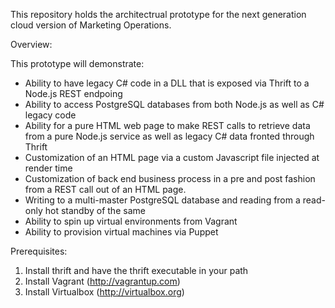 This repository holds the architectrual prototype for the next generation
cloud version of Marketing Operations.

Overview:

This prototype will demonstrate:
* Ability to have legacy C# code in a DLL that is exposed via Thrift
  to a Node.js REST endpoing
* Ability to access PostgreSQL databases from both Node.js as well as
  C# legacy code
* Ability for a pure HTML web page to make REST calls to retrieve
  data from a pure Node.js service as well as legacy C# data fronted
  through Thrift
* Customization of an HTML page via a custom Javascript file injected at
  render time
* Customization of back end business process in a pre and post fashion
  from a REST call out of an HTML page.
* Writing to a multi-master PostgreSQL database and reading from a read-
  only hot standby of the same
* Ability to spin up virtual environments from Vagrant
* Ability to provision virtual machines via Puppet

Prerequisites:

1.  Install thrift and have the thrift executable in your path
2.  Install Vagrant (http://vagrantup.com)
3.  Install Virtualbox (http://virtualbox.org)
